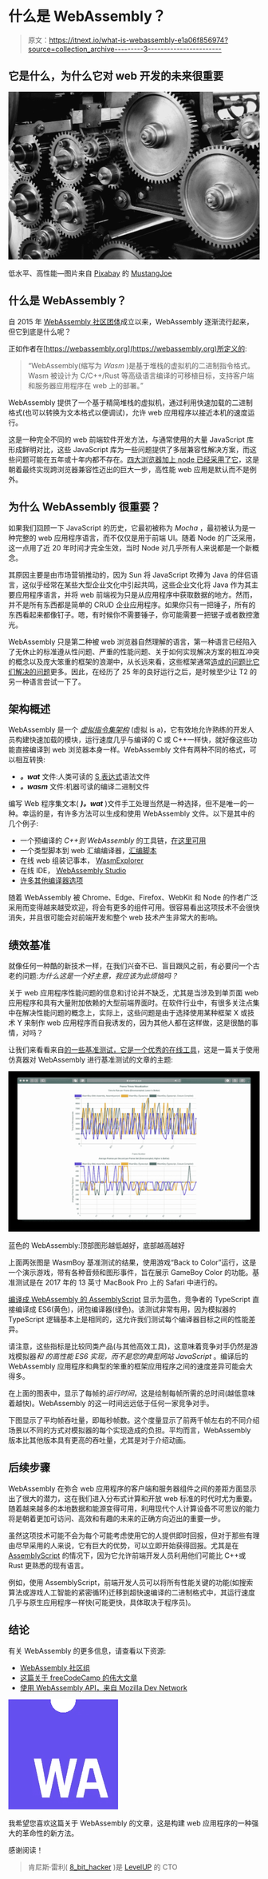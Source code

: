 # 什么是 WebAssembly？

> 原文：<https://itnext.io/what-is-webassembly-e1a06f856974?source=collection_archive---------3----------------------->

## 它是什么，为什么它对 web 开发的未来很重要

![](img/e75aee38b6a76f32dfe9a1696ea6a23c.png)

低水平、高性能—图片来自 [Pixabay](https://pixabay.com/?utm_source=link-attribution&utm_medium=referral&utm_campaign=image&utm_content=1236578) 的 [MustangJoe](https://pixabay.com/users/MustangJoe-2162920/?utm_source=link-attribution&utm_medium=referral&utm_campaign=image&utm_content=1236578)

## 什么是 WebAssembly？

自 2015 年 [WebAssembly 社区团体](https://www.w3.org/community/webassembly/)成立以来，WebAssembly 逐渐流行起来，但它到底是什么呢？

正如作者在[https://webassembly.org](https://webassembly.org)所定义的:

> “WebAssembly(缩写为 *Wasm* )是基于堆栈的虚拟机的二进制指令格式。Wasm 被设计为 C/C++/Rust 等高级语言编译的可移植目标，支持客户端和服务器应用程序在 web 上的部署。”

WebAssembly 提供了一个基于精简堆栈的虚拟机，通过利用快速加载的二进制格式(也可以转换为文本格式以便调试)，允许 web 应用程序以接近本机的速度运行。

这是一种完全不同的 web 前端软件开发方法，与通常使用的大量 JavaScript 库形成鲜明对比，这些 JavaScript 库为一些问题提供了多层兼容性解决方案，而这些问题可能在五年或十年内都不存在。[四大浏览器加上 node 已经采用了它](https://webassembly.org/roadmap/)，这是朝着最终实现跨浏览器兼容性迈出的巨大一步，高性能 web 应用是默认而不是例外。

## 为什么 WebAssembly 很重要？

如果我们回顾一下 JavaScript 的历史，它最初被称为 *Mocha* ，最初被认为是一种完整的 web 应用程序语言，而不仅仅是用于前端 UI。随着 Node 的广泛采用，这一点用了近 20 年时间才完全生效，当时 Node 对几乎所有人来说都是一个新概念。

其原因主要是由市场营销推动的，因为 Sun 将 JavaScript 吹捧为 Java 的伴侣语言，这似乎经常在某些大型企业文化中引起共鸣，这些企业文化将 Java 作为其主要应用程序语言，并将 web 前端视为只是从应用程序中获取数据的地方。然而，并不是所有东西都是简单的 CRUD 企业应用程序。如果你只有一把锤子，所有的东西看起来都像钉子。嗯，有时候你不需要锤子，你可能需要一把锯子或者数控激光。

WebAssembly 只是第二种被 web 浏览器自然理解的语言，第一种语言已经陷入了无休止的标准遵从性问题、严重的性能问题、关于如何实现解决方案的相互冲突的概念以及庞大笨重的框架的浪潮中，从长远来看，这些框架通常[造成的问题比它们解决的问题](https://medium.com/@kennethreilly/what-is-technical-debt-4c087d30a056)更多。因此，在经历了 25 年的良好运行之后，是时候至少让 T2 的另一种语言尝试一下了。

## 架构概述

WebAssembly 是一个 [*虚拟指令集架构*](http://webassembly.github.io/spec/core/intro/introduction.html#scope) (虚拟 is a)，它有效地允许熟练的开发人员构建快速加载的模块，运行速度几乎与编译的 C 或 C++一样快，就好像这些功能直接编译到 web 浏览器本身一样。WebAssembly 文件有两种不同的格式，可以相互转换:

*   ***。wat*** 文件:人类可读的 [S 表达式](https://en.wikipedia.org/wiki/S-expression)语法文件
*   ***。wasm*** 文件:机器可读的编译二进制文件

编写 Web 程序集文本( ***)。wat*** )文件手工处理当然是一种选择，但不是唯一的一种。幸运的是，有许多方法可以生成和使用 WebAssembly 文件。以下是其中的几个例子:

*   一个预编译的 *C++到 WebAssembly* 的工具链，[在这里可用](https://webassembly.org/getting-started/developers-guide/)
*   一个类型脚本到 web 汇编编译器，[汇编脚本](https://github.com/AssemblyScript/assemblyscript)
*   在线 web 组装记事本， [WasmExplorer](https://mbebenita.github.io/WasmExplorer/)
*   在线 IDE， [WebAssembly Studio](https://webassembly.studio/)
*   [许多其他编译器选项](https://github.com/appcypher/awesome-wasm-langs)

随着 WebAssembly 被 Chrome、Edge、Firefox、WebKit 和 Node 的作者广泛采用而变得越来越受欢迎，将会有更多的组件可用。很容易看出这项技术不会很快消失，并且很可能会对前端开发和整个 web 技术产生非常大的影响。

## 绩效基准

就像任何一种酷的新技术一样，在我们兴奋不已、盲目跟风之前，有必要问一个古老的问题:*为什么这是一个好主意，我应该为此烦恼吗？*

关于 web 应用程序性能问题的信息和讨论并不缺乏，尤其是当涉及到单页面 web 应用程序和具有大量附加依赖的大型前端界面时。在软件行业中，有很多关注点集中在解决性能问题的概念上，实际上，这些问题是由于选择使用某种框架 X 或技术 Y 来制作 web 应用程序而自我诱发的，因为其他人都在这样做，这是很酷的事情，对吗？

让我们来看看来自[的一些基准测试，它是一个优秀的在线工具](https://wasmboy.app/benchmark/)，这是一篇关于使用仿真器对 WebAssembly 进行基准测试的文章的主题:

![](img/2b8b76980b2936ad51bfc5e1d0b13ef4.png)

蓝色的 WebAssembly:顶部图形越低越好，底部越高越好

上面两张图是 WasmBoy 基准测试的结果，使用游戏“Back to Color”运行，这是一个演示游戏，带有各种音频和图形事件，旨在展示 GameBoy Color 的功能。基准测试是在 2017 年的 13 英寸 MacBook Pro 上的 Safari 中进行的。

[编译成 WebAssembly 的 AssemblyScript](https://github.com/AssemblyScript/assemblyscript) 显示为蓝色，竞争者的 TypeScript 直接编译成 ES6(黄色)，闭包编译器(绿色)。该测试非常有用，因为模拟器的 TypeScript 逻辑基本上是相同的，这允许我们测试每个编译器目标之间的性能差异。

请注意，这些指标是比较同类产品(与其他高效工具)，这意味着竞争对手仍然是游戏模拟器*和* *的高性能 ES6 实现，而不是您的典型网站 JavaScript* 。编译后的 WebAssembly 应用程序和典型的笨重的框架应用程序之间的速度差异可能会大得多。

在上面的图表中，显示了每帧的*运行时间*，这是绘制每帧所需的总时间(越低意味着越快)。WebAssembly 的这一时间远远低于任何一家竞争对手。

下图显示了平均帧吞吐量，即每秒帧数。这个度量显示了前两千帧左右的不同介绍场景以不同的方式对模拟器的每个实现造成的负担。平均而言，WebAssembly 版本比其他版本具有更高的吞吐量，尤其是对于介绍动画。

## 后续步骤

WebAssembly 在弥合 web 应用程序的客户端和服务器组件之间的差距方面显示出了很大的潜力，这在我们进入分布式计算和开放 web 标准的时代时尤为重要。随着越来越多的本地数据和能源变得可用，利用现代个人计算设备不可思议的能力将是朝着更加可访问、高效和有趣的未来的正确方向迈出的重要一步。

虽然这项技术可能不会为每个可能考虑使用它的人提供即时回报，但对于那些有理由尽早采用的人来说，它有巨大的优势，可以立即开始获得回报。尤其是在 [AssemblyScript](https://github.com/AssemblyScript/assemblyscript) 的情况下，因为它允许前端开发人员利用他们可能比 C++或 Rust 更熟悉的现有语言。

例如，使用 AssemblyScript，前端开发人员可以将所有性能关键的功能(如搜索算法或游戏人工智能的紧密循环)迁移到超快速编译的二进制格式中，其运行速度几乎与原生应用程序一样快(可能更快，具体取决于程序员)。

## 结论

有关 WebAssembly 的更多信息，请查看以下资源:

*   [WebAssembly 社区组](https://webassembly.org)
*   [这篇关于 freeCodeCamp 的伟大文章](https://medium.freecodecamp.org/get-started-with-webassembly-using-only-14-lines-of-javascript-b37b6aaca1e4)
*   [使用 WebAssembly API，来自 Mozilla Dev Network](https://developer.mozilla.org/en-US/docs/WebAssembly/Using_the_JavaScript_API)

![](img/caa823c9dc011234f08655014384f838.png)

我希望您喜欢这篇关于 WebAssembly 的文章，这是构建 web 应用程序的一种强大的革命性的新方法。

感谢阅读！

> 肯尼斯·雷利( [8_bit_hacker](https://twitter.com/8_bit_hacker) )是 [LevelUP](https://lvl-up.tech/) 的 CTO